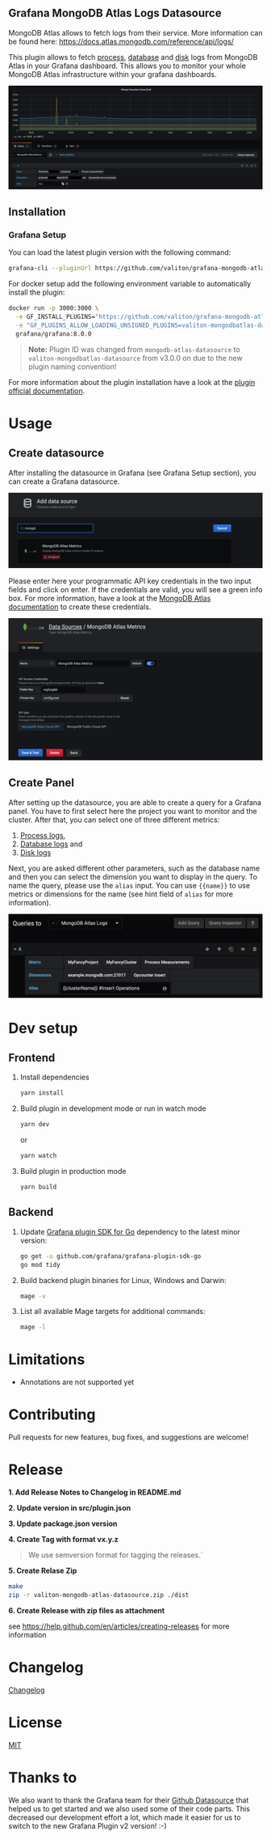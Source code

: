 ## Grafana MongoDB Atlas Logs Datasource

MongoDB Atlas allows to fetch logs from their service. More information can be found here: https://docs.atlas.mongodb.com/reference/api/logs/

This plugin allows to fetch [process](https://docs.atlas.mongodb.com/reference/api/process-measurements/), [database](https://docs.atlas.mongodb.com/reference/api/process-databases-measurements/) and [disk](https://docs.atlas.mongodb.com/reference/api/process-disks-measurements/) logs from MongoDB Atlas in your Grafana dashboard. This allows you to monitor your whole MongoDB Atlas infrastructure within your grafana dashboards.

![Panel Example](./src/img/screenshots/query_example.png)

## Installation

### Grafana Setup

You can load the latest plugin version with the following command:

```bash
grafana-cli --pluginUrl https://github.com/valiton/grafana-mongodb-atlas-datasource/releases/v3.0.0/download/valiton-mongodb-atlas-datasource.zip plugins install valiton-mongodbatlas-datasource
```

For docker setup add the following environment variable to automatically install the plugin:

```bash
docker run -p 3000:3000 \
  -e GF_INSTALL_PLUGINS="https://github.com/valiton/grafana-mongodb-atlas-datasource/releases/download/v3.0.0/valiton-mongodb-atlas-datasource.zip;valiton-mongodb-atlas-datasource" \
  -e "GF_PLUGINS_ALLOW_LOADING_UNSIGNED_PLUGINS=valiton-mongodbatlas-datasource" \
  grafana/grafana:8.0.0
```

> **Note:** Plugin ID was changed from `mongodb-atlas-datasource` to `valiton-mongodbatlas-datasource` from v3.0.0 on due to the new plugin naming convention!

For more information about the plugin installation have a look at the [plugin official documentation](https://grafana.com/docs/plugins/installation/).

# Usage

## Create datasource

After installing the datasource in Grafana (see Grafana Setup section), you can create a Grafana datasource.

![Select MongoDB Atlas Logs datasource from list](./src/img/screenshots/datasource_list.png)

Please enter here your programmatic API key credentials in the two input fields and click on enter. If the credentials are valid, you will see a green info box. For more information, have a look at the [MongoDB Atlas documentation](https://docs.atlas.mongodb.com/configure-api-access/#programmatic-api-keys) to create these credentials.

![Enter your MongoDB Atlas credentials to the form](./src/img/screenshots/datasource_setup.png)

## Create Panel

After setting up the datasource, you are able to create a query for a Grafana panel. You have to first select here the project you want to monitor and the cluster. After that, you can select one of three different metrics:

1. [Process logs](https://docs.atlas.mongodb.com/reference/api/process-measurements/),
2. [Database logs](https://docs.atlas.mongodb.com/reference/api/process-databases-measurements/) and
3. [Disk logs](https://docs.atlas.mongodb.com/reference/api/process-disks-measurements/)

Next, you are asked different other parameters, such as the database name and then you can select the dimension you want to display in the query. To name the query, please use the `alias` input. You can use `{{name}}` to use metrics or dimensions for the name (see hint field of `alias` for more information).

![Enter parameters for your MongoDB Atlas Query](./src/img/screenshots/query_setup.png)

# Dev setup

## Frontend

1. Install dependencies

   ```bash
   yarn install
   ```

2. Build plugin in development mode or run in watch mode

   ```bash
   yarn dev
   ```

   or

   ```bash
   yarn watch
   ```

3. Build plugin in production mode

   ```bash
   yarn build
   ```

## Backend

1. Update [Grafana plugin SDK for Go](https://grafana.com/docs/grafana/latest/developers/plugins/backend/grafana-plugin-sdk-for-go/) dependency to the latest minor version:

   ```bash
   go get -u github.com/grafana/grafana-plugin-sdk-go
   go mod tidy
   ```

2. Build backend plugin binaries for Linux, Windows and Darwin:

   ```bash
   mage -v
   ```

3. List all available Mage targets for additional commands:

   ```bash
   mage -l
   ```

# Limitations

- Annotations are not supported yet

# Contributing

Pull requests for new features, bug fixes, and suggestions are welcome!

# Release

**1. Add Release Notes to Changelog in README.md**

**2. Update version in src/plugin.json**

**3. Update package.json version**

**4. Create Tag with format vx.y.z**
> We use semversion format for tagging the releases.´

**5. Create Relase Zip**

```bash
make
zip -r valiton-mongodb-atlas-datasource.zip ./dist
```

**6. Create Release with zip files as attachment**

see https://help.github.com/en/articles/creating-releases for more information

# Changelog

[Changelog](./CHANGELOG.md)

# License

[MIT](./LICENSE.txt)

# Thanks to

We also want to thank the Grafana team for their [Github Datasource](https://github.com/grafana/github-datasource) that helped us to get started and we also used some of their code parts. This decreased our development effort a lot, which made it easier for us to switch to the new Grafana Plugin v2 version! :-) 
